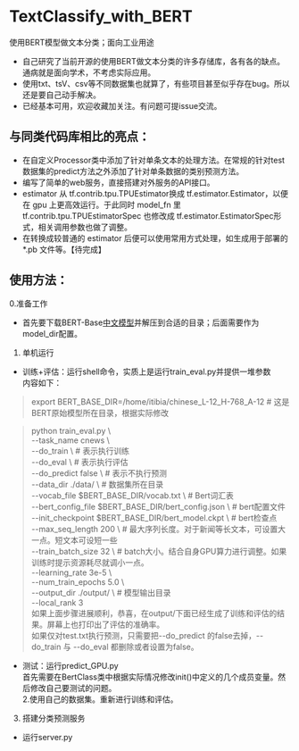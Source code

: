 # TextClassify_with_BERT
使用BERT模型做文本分类；面向工业用途

+ 自己研究了当前开源的使用BERT做文本分类的许多存储库，各有各的缺点。通病就是面向学术，不考虑实际应用。
+ 使用txt、tsV、csv等不同数据集也就算了，有些项目甚至似乎存在bug。所以还是要自己动手解决。
+ 已经基本可用，欢迎收藏加关注。有问题可提issue交流。

## 与同类代码库相比的亮点：
- 在自定义Processor类中添加了针对单条文本的处理方法。在常规的针对test数据集的predict方法之外添加了针对单条数据的类别预测方法。
- 编写了简单的web服务，直接搭建对外服务的API接口。
- estimator 从 tf.contrib.tpu.TPUEstimator换成 tf.estimator.Estimator，以便在 gpu 上更高效运行。于此同时 model_fn 里tf.contrib.tpu.TPUEstimatorSpec 也修改成 tf.estimator.EstimatorSpec形式，相关调用参数也做了调整。
- 在转换成较普通的 estimator 后便可以使用常用方式处理，如生成用于部署的 *.pb 文件等。【待完成】

## 使用方法：
0.准备工作
+ 首先要下载BERT-Base[中文模型](https://storage.googleapis.com/bert_models/2018_11_03/chinese_L-12_H-768_A-12.zip)并解压到合适的目录；后面需要作为model_dir配置。
1. 单机运行
+ 训练+评估：运行shell命令，实质上是运行train_eval.py并提供一堆参数 </br>
内容如下：
> export BERT_BASE_DIR=/home/itibia/chinese_L-12_H-768_A-12   # 这是BERT原始模型所在目录，根据实际修改

> python train_eval.py \  </br>
  --task_name cnews \   </br>
  --do_train  \         # 表示执行训练</br>
  --do_eval  \          # 表示执行评估</br>
  --do_predict false  \    # 表示不执行预测</br>
  --data_dir ./data/ \   # 数据集所在目录</br>
  --vocab_file $BERT_BASE_DIR/vocab.txt \   # Bert词汇表</br>
  --bert_config_file $BERT_BASE_DIR/bert_config.json \  # bert配置文件</br>
  --init_checkpoint $BERT_BASE_DIR/bert_model.ckpt \    # bert检查点</br>
  --max_seq_length 200 \        # 最大序列长度。对于新闻等长文本，可设置大一点。短文本可设短一些</br>
  --train_batch_size 32 \       # batch大小。结合自身GPU算力进行调整。如果训练时提示资源耗尽就调小一点。</br>
  --learning_rate 3e-5 \  </br>
  --num_train_epochs 5.0 \ </br>
  --output_dir ./output/ \     # 模型输出目录</br>
  --local_rank 3  </br>
如果上面步骤进展顺利，恭喜，在output/下面已经生成了训练和评估的结果。屏幕上也打印出了评估的准确率。</br>
如果仅对test.txt执行预测，只需要把--do_predict 的false去掉，--do_train  与 --do_eval 都删除或者设置为false。

+ 测试：运行predict_GPU.py</br>
首先需要在BertClass类中根据实际情况修改init()中定义的几个成员变量。然后修改自己要测试的问题。</br>
2.使用自己的数据集。重新进行训练和评估。

3. 搭建分类预测服务
+ 运行server.py
